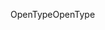 <span data-ttu-id="b8e00-101">OpenType</span><span class="sxs-lookup"><span data-stu-id="b8e00-101">OpenType</span></span>